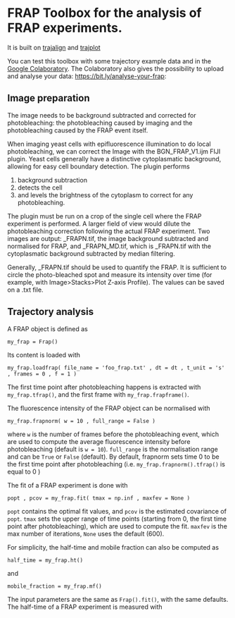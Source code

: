 # FRAP Toolbox for the analysis of FRAP experiments. 

It is built on [trajalign](http://apicco.github.io/trajectory_alignment/) and [trajplot](https://github.com/apicco/trajectory_plotting)

You can test this toolbox with some trajectory example data and in the [Google Colaboratory](https://bit.ly/frapit). The Colaboratory also gives the possibility to upload and analyse your data: https://bit.ly/analyse-your-frap: 

## Image preparation

The image needs to be background subtracted and corrected for photobleaching: the photobleaching caused by imaging and the photobleaching caused by the FRAP event itself.

When imaging yeast cells with epifluorescence illumination to do local photobleaching, we can correct the Image with the BGN_FRAP_V1.ijm FIJI plugin. Yeast cells generally have a distinctive cytoplasmatic background, allowing for easy cell boundary detection. The plugin performs
1) background subtraction 
2) detects the cell 
3) and levels the brightness of the cytoplasm to correct for any photobleaching.

The plugin must be run on a crop of the single cell where the FRAP experiment is performed. A larger field of view would dilute the photobleaching correction following the actual FRAP experiment.
Two images are output:
\_FRAPN.tif, the image background subtracted and normalised for FRAP, and 
\_FRAPN_MD.tif, which is \_FRAPN.tif with the cytoplasmatic background subtracted by median filtering.

Generally, \_FRAPN.tif should be used to quantify the FRAP. It is sufficient to circle the photo-bleached spot and measure its intensity over time (for example, with Image>Stacks>Plot Z-axis Profile). The values can be saved on a .txt file.
 
## Trajectory analysis 

A FRAP object is defined as

`my_frap = Frap()`

Its content is loaded with

`my_frap.loadfrap( file_name = 'foo_frap.txt' , dt = dt , t_unit = 's' , frames = 0 , f = 1 )`

The first time point after photobleaching happens is extracted with `my_frap.tfrap()`, and the first frame with `my_frap.frapframe()`.

The fluorescence intensity of the FRAP object can be normalised with 

`my_frap.frapnorm( w = 10 , full_range = False )`

where `w` is the number of frames before the photobleaching event, which are used to compute the average fluorescence intensity before photobleaching (default is `w = 10`). `full_range` is the normalisation range and can be `True` or `False` (default).
By default, frapnorm sets time 0 to be the first time point after photobleaching (i.e. `my_frap.frapnorm().tfrap()` is equal to 0 )

The fit of a FRAP experiment is done with

`popt , pcov = my_frap.fit( tmax = np.inf , maxfev = None )`

`popt` contains the optimal fit values, and `pcov` is the estimated covariance of `popt`. `tmax` sets the upper range of time points (starting from 0, the first time point after photobleaching), which are used to compute the fit. `maxfev` is the max number of iterations, `None` uses the default (600). 

For simplicity, the half-time and mobile fraction can also be computed as

`half_time = my_frap.ht()`

and

`mobile_fraction = my_frap.mf()`

The input parameters are the same as `Frap().fit()`, with the same defaults.
The half-time of a FRAP experiment is measured with

